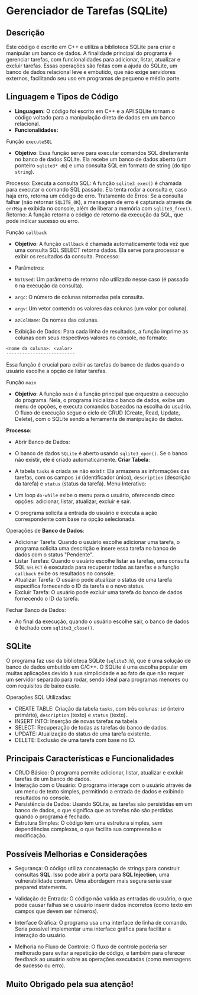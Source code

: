 # Gerenciador de Tarefas (SQLite)

## Descrição
Este código é escrito em C++ e utiliza a biblioteca SQLite para criar e manipular um banco de dados. A finalidade principal do programa é gerenciar tarefas, com funcionalidades para adicionar, listar, atualizar e excluir tarefas. Essas operações são feitas com a ajuda do SQLite, um banco de dados relacional leve e embutido, que não exige servidores externos, facilitando seu uso em programas de pequeno e médio porte.

## Linguagem e Tipos de Código
- **Linguagem:** O código foi escrito em C++ e a API SQLite tornam o código voltado para a manipulação direta de dados em um banco relacional.
- **Funcionalidades:** 

Função `executeSQL`
- **Objetivo**:
Essa função serve para executar comandos SQL diretamente no banco de dados SQLite. Ela recebe um banco de dados aberto (um ponteiro `sqlite3* db`) e uma consulta SQL em formato de string (do tipo `string`).

Processo:
Executa a consulta SQL: A função `sqlite3_exec()` é chamada para executar o comando SQL passado. Ela tenta rodar a consulta e, caso haja erro, retorna um código de erro.
Tratamento de Erros: Se a consulta falhar (não retornar `SQLITE_OK`), a mensagem de erro é capturada através de `errMsg` e exibida no console, além de liberar a memória com `sqlite3_free()`.
Retorno:
A função retorna o código de retorno da execução da SQL, que pode indicar sucesso ou erro.

Função `callback`
- **Objetivo**:
A função `callback` é chamada automaticamente toda vez que uma consulta SQL SELECT retorna dados. Ela serve para processar e exibir os resultados da consulta.
Processo:
- Parâmetros:
- `NotUsed`: Um parâmetro de retorno não utilizado nesse caso (é passado `0` na execução da consulta).
- `argc`: O número de colunas retornadas pela consulta.
- `argv`: Um vetor contendo os valores das colunas (um valor por coluna).
- `azColName`: Os nomes das colunas.

- Exibição de Dados: Para cada linha de resultados, a função imprime as colunas com seus respectivos valores no console, no formato:
```properties
<nome da coluna>: <valor>
--------------------------
```

Essa função é crucial para exibir as tarefas do banco de dados quando o usuário escolhe a opção de listar tarefas.

Função `main`
- **Objetivo**:
A função `main` é a função principal que orquestra a execução do programa. Nela, o programa inicializa o banco de dados, exibe um menu de opções, e executa comandos baseados na escolha do usuário. O fluxo de execução segue o ciclo de CRUD (Create, Read, Update, Delete), com o SQLite sendo a ferramenta de manipulação de dados.

**Processo**:
- Abrir Banco de Dados:

- O banco de dados `SQLite` é aberto usando `sqlite3_open()`. Se o banco não existir, ele é criado automaticamente.
**Criar Tabela**:

- A tabela `tasks` é criada se não existir. Ela armazena as informações das tarefas, com os campos `id` (identificador único), `description` (descrição da tarefa) e `status` (status da tarefa).
Menu Interativo:

- Um loop `do-while` exibe o menu para o usuário, oferecendo cinco opções: adicionar, listar, atualizar, excluir e sair.

- O programa solicita a entrada do usuário e executa a ação correspondente com base na opção selecionada.

Operações de **Banco de Dados**:

- Adicionar Tarefa: Quando o usuário escolhe adicionar uma tarefa, o programa solicita uma descrição e insere essa tarefa no banco de dados com o status "Pendente".
- Listar Tarefas: Quando o usuário escolhe listar as tarefas, uma consulta SQL `SELECT` é executada para recuperar todas as tarefas e a função `callback` exibe os resultados no console.
- Atualizar Tarefa: O usuário pode atualizar o status de uma tarefa específica fornecendo o ID da tarefa e o novo status.
- Excluir Tarefa: O usuário pode excluir uma tarefa do banco de dados fornecendo o ID da tarefa.

Fechar Banco de Dados:
- Ao final da execução, quando o usuário escolhe sair, o banco de dados é fechado com `sqlite3_close()`.

## SQLite

O programa faz uso da biblioteca SQLite (`sqlite3.h`), que é uma solução de banco de dados embutido em C/C++. O SQLite é uma escolha popular em muitas aplicações devido à sua simplicidade e ao fato de que não requer um servidor separado para rodar, sendo ideal para programas menores ou com requisitos de baixo custo.

Operações SQL Utilizadas:
- CREATE TABLE: Criação da tabela `tasks`, com três colunas: `id` (inteiro primário), `description` (texto) e `status` (texto).
- INSERT INTO: Inserção de novas tarefas na tabela.
- SELECT: Recuperação de todas as tarefas do banco de dados.
- UPDATE: Atualização do status de uma tarefa existente.
- DELETE: Exclusão de uma tarefa com base no ID.

## Principais Características e Funcionalidades
- CRUD Básico: O programa permite adicionar, listar, atualizar e excluir tarefas de um banco de dados.
- Interação com o Usuário: O programa interage com o usuário através de um menu de texto simples, permitindo a entrada de dados e exibindo resultados no console.
- Persistência de Dados: Usando SQLite, as tarefas são persistidas em um banco de dados, o que significa que as tarefas não são perdidas quando o programa é fechado.
- Estrutura Simples: O código tem uma estrutura simples, sem dependências complexas, o que facilita sua compreensão e modificação.

## Possíveis Melhorias e Considerações

- Segurança: O código utiliza concatenação de strings para construir consultas **SQL**. Isso pode abrir a porta para **SQL Injection**, uma vulnerabilidade comum. Uma abordagem mais segura seria usar prepared statements.

- Validação de Entrada: O código não valida as entradas do usuário, o que pode causar falhas se o usuário inserir dados incorretos (como texto em campos que devem ser números).

- Interface Gráfica: O programa usa uma interface de linha de comando. Seria possível implementar uma interface gráfica para facilitar a interação do usuário.

- Melhoria no Fluxo de Controle: O fluxo de controle poderia ser melhorado para evitar a repetição de código, e também para oferecer feedback ao usuário sobre as operações executadas (como mensagens de sucesso ou erro).

## **Muito Obrigado pela sua atenção!**
